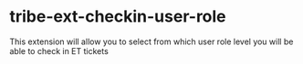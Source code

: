 # tribe-ext-checkin-user-role
This extension will allow you to select from which user role level you will be able to check in ET tickets
